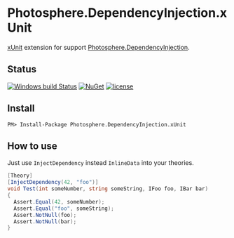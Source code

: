 # Photosphere.DependencyInjection.xUnit
[xUnit](https://github.com/xunit/xunit) extension for support [Photosphere.DependencyInjection](https://github.com/sunloving/photosphere-di).

## Status
[![Windows build Status](https://ci.appveyor.com/api/projects/status/github/sunloving/photosphere-di-xunit?retina=true&svg=true)](https://ci.appveyor.com/project/sunloving/photosphere-di-xunit)
[![NuGet](https://img.shields.io/nuget/v/Photosphere.DependencyInjection.xUnit.svg)](https://www.nuget.org/packages/Photosphere.DependencyInjection.xUnit/)
[![license](https://img.shields.io/github/license/mashape/apistatus.svg?maxAge=2592000)](https://github.com/sunloving/photosphere-di-xunit/blob/master/LICENSE)


## Install
```
PM> Install-Package Photosphere.DependencyInjection.xUnit
```

## How to use
Just use `InjectDependency` instead `InlineData` into your theories.
``` C#
[Theory]
[InjectDependency(42, "foo")]
void Test(int someNumber, string someString, IFoo foo, IBar bar)
{
  Assert.Equal(42, someNumber);
  Assert.Equal("foo", someString);
  Assert.NotNull(foo);
  Assert.NotNull(bar);
}

```
